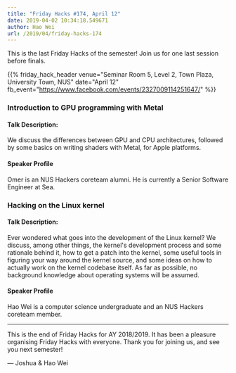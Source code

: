 ```yaml
---
title: "Friday Hacks #174, April 12"
date: 2019-04-02 10:34:18.549671
author: Hao Wei
url: /2019/04/friday-hacks-174
---
```


This is the last Friday Hacks of the semester! Join us for one last session before finals.

{{% friday_hack_header
    venue="Seminar Room 5, Level 2, Town Plaza, University Town, NUS"
    date="April 12"
    fb_event="https://www.facebook.com/events/2327009114251647/" %}}

### Introduction to GPU programming with Metal

#### Talk Description:

We discuss the differences between GPU and CPU architectures, followed by some basics on writing shaders with Metal, for Apple platforms.

#### Speaker Profile

Omer is an NUS Hackers coreteam alumni. He is currently a Senior Software Engineer at Sea.


### Hacking on the Linux kernel

#### Talk Description:

Ever wondered what goes into the development of the Linux kernel? We discuss, among other things, the kernel's development process and some rationale behind it, how to get a patch into the kernel, some useful tools in figuring your way around the kernel source, and some ideas on how to actually work on the kernel codebase itself. As far as possible, no background knowledge about operating systems will be assumed.

#### Speaker Profile

Hao Wei is a computer science undergraduate and an NUS Hackers coreteam member.

---

This is the end of Friday Hacks for AY 2018&#47;2019. It has been a pleasure organising Friday Hacks with everyone. Thank you for joining us, and see you next semester!

&mdash; Joshua & Hao Wei
